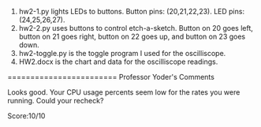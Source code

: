 1. hw2-1.py lights LEDs to buttons. Button pins: (20,21,22,23). LED pins: (24,25,26,27).
2. hw2-2.py uses buttons to control etch-a-sketch.  Button on 20 goes left, button on 21 goes right, button on 22 goes up, and button on 23 goes down.
3. hw2-toggle.py is the toggle program I used for the oscilliscope.
4. HW2.docx is the chart and data for the oscilliscope readings.



========================
Professor Yoder's Comments

Looks good.  Your CPU usage percents seem low for the rates you were running.
Could your recheck?

Score:10/10